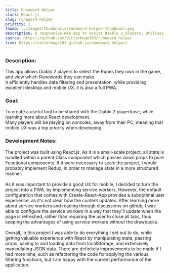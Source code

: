 ```yaml
---
title: Runeword Helper
stack: React.js
slug: runeword-helper
priority: 1
thumb: ../images/thumbnails/runeword-helper-thumbnail.png
description: A responsive Web App to assist Diablo 2 players. Utilises service workers and localStorage to enhance user experience.
source: https://github.com/VictorHugo183/runeword-helper
live: https://victorhugo183.github.io/runeword-helper/
---
```


### Description:

This app allows Diablo 2 players to select the Runes they own in the game, and view which Runewords they can make.<br>
It efficiently handles data filtering and presentation, while providing excellent desktop and mobile UX. it is also a full PWA.

### Goal:

To create a useful tool to be shared with the Diablo 2 playerbase, while learning more about React development.<br>
Many players will be playing on consoles, away from their PC, meaning that mobile UX was a top priority when developing.

### Development Notes:

The project was built using React.js. As it is a small-scale project, all state is handled within a parent Class component which passes down props to pure Functional components. If it were necessary to scale the project, I would probably implement Redux, in order to manage state in a more structured manner.<br><br>
As it was important to provide a good UX for mobile, I decided to turn the project into a PWA, by implementing service workers. However, the default configuration that comes with Create-React-App provides a suboptimal user experience, as it's not clear how the content updates. After learning more about service workers and reading through discussions on github, I was able to configure the service workers in a way that they'll update when the page is refreshed, rather than requiring the user to close all tabs, thus keeping the advantages of using service workers without the drawbacks.
<br><br>
Overall, in this project I was able to do everything I set out to do, while getting valuable experience with React by manipulating state, passing props, saving to and loading data from localStorage, and extensively manipulating JSON data. There are definitely improvements to be made if I had more time, such as refactoring the code for applying the various filtering functions, but I am happy with the current performance of the application.

